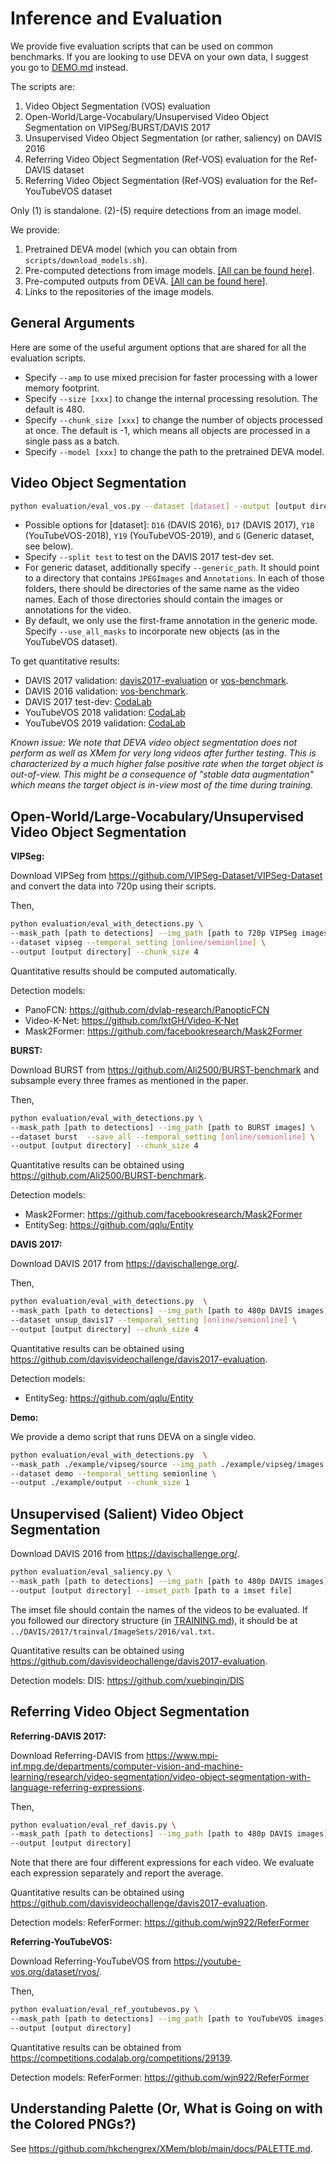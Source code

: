 # Inference and Evaluation

We provide five evaluation scripts that can be used on common benchmarks. If you are looking to use DEVA on your own data, I suggest you go to [DEMO.md](DEMO.md) instead.

The scripts are:
1. Video Object Segmentation (VOS) evaluation
2. Open-World/Large-Vocabulary/Unsupervised Video Object Segmentation on VIPSeg/BURST/DAVIS 2017
3. Unsupervised Video Object Segmentation (or rather, saliency) on DAVIS 2016
4. Referring Video Object Segmentation (Ref-VOS) evaluation for the Ref-DAVIS dataset
5. Referring Video Object Segmentation (Ref-VOS) evaluation for the Ref-YouTubeVOS dataset

Only (1) is standalone. (2)-(5) require detections from an image model. 

We provide:
1. Pretrained DEVA model (which you can obtain from `scripts/download_models.sh`).
2. Pre-computed detections from image models. [[All can be found here]](https://drive.google.com/drive/folders/1iBJBoKZAFaNYM_6uwBR0Vvc6q0nHXbFR?usp=sharing).
3. Pre-computed outputs from DEVA. [[All can be found here]](https://drive.google.com/drive/folders/1iBJBoKZAFaNYM_6uwBR0Vvc6q0nHXbFR?usp=sharing).
4. Links to the repositories of the image models.

## General Arguments

Here are some of the useful argument options that are shared for all the evaluation scripts.
- Specify `--amp` to use mixed precision for faster processing with a lower memory footprint.
- Specify `--size [xxx]` to change the internal processing resolution. The default is 480.
- Specify `--chunk_size [xxx]` to change the number of objects processed at once. The default is -1, which means all objects are processed in a single pass as a batch.
- Specify `--model [xxx]` to change the path to the pretrained DEVA model. 

## Video Object Segmentation

```bash
python evaluation/eval_vos.py --dataset [dataset] --output [output directory] 
```

- Possible options for [dataset]: `D16` (DAVIS 2016), `D17` (DAVIS 2017), `Y18` (YouTubeVOS-2018), `Y19` (YouTubeVOS-2019), and `G` (Generic dataset, see below).
- Specify `--split test` to test on the DAVIS 2017 test-dev set.
- For generic dataset, additionally specify `--generic_path`. It should point to a directory that contains `JPEGImages` and `Annotations`. In each of those folders, there should be directories of the same name as the video names. Each of those directories should contain the images or annotations for the video. 
- By default, we only use the first-frame annotation in the generic mode. Specify `--use_all_masks` to incorporate new objects (as in the YouTubeVOS dataset).

To get quantitative results:
- DAVIS 2017 validation: [davis2017-evaluation](https://github.com/davisvideochallenge/davis2017-evaluation) or [vos-benchmark](https://github.com/hkchengrex/vos-benchmark).
- DAVIS 2016 validation: [vos-benchmark](https://github.com/hkchengrex/vos-benchmark).
- DAVIS 2017 test-dev: [CodaLab](https://codalab.lisn.upsaclay.fr/competitions/6812)
- YouTubeVOS 2018 validation: [CodaLab](https://codalab.lisn.upsaclay.fr/competitions/7685)
- YouTubeVOS 2019 validation: [CodaLab](https://codalab.lisn.upsaclay.fr/competitions/6066)


*Known issue: We note that DEVA video object segmentation does not perform as well as XMem for very long videos after further testing. This is characterized by a much higher false positive rate when the target object is out-of-view. This might be a consequence of "stable data augmentation" which means the target object is in-view most of the time during training.*

## Open-World/Large-Vocabulary/Unsupervised Video Object Segmentation

**VIPSeg:**

Download VIPSeg from https://github.com/VIPSeg-Dataset/VIPSeg-Dataset and 
convert the data into 720p using their scripts.

Then,
```bash
python evaluation/eval_with_detections.py \
--mask_path [path to detections] --img_path [path to 720p VIPSeg images] \
--dataset vipseg --temporal_setting [online/semionline] \
--output [output directory] --chunk_size 4 
```

Quantitative results should be computed automatically.

Detection models:

- PanoFCN: https://github.com/dvlab-research/PanopticFCN
- Video-K-Net: https://github.com/lxtGH/Video-K-Net
- Mask2Former: https://github.com/facebookresearch/Mask2Former

**BURST:**

Download BURST from https://github.com/Ali2500/BURST-benchmark and subsample every three frames as mentioned in the paper.

Then,
```bash
python evaluation/eval_with_detections.py \
--mask_path [path to detections] --img_path [path to BURST images] \
--dataset burst  --save_all --temporal_setting [online/semionline] \
--output [output directory] --chunk_size 4 
```

Quantitative results can be obtained using https://github.com/Ali2500/BURST-benchmark.

Detection models:
- Mask2Former: https://github.com/facebookresearch/Mask2Former
- EntitySeg: https://github.com/qqlu/Entity

**DAVIS 2017:**

Download DAVIS 2017 from https://davischallenge.org/. 

Then,
```bash
python evaluation/eval_with_detections.py  \
--mask_path [path to detections] --img_path [path to 480p DAVIS images] \
--dataset unsup_davis17 --temporal_setting [online/semionline] \
--output [output directory] --chunk_size 4
```

Quantitative results can be obtained using https://github.com/davisvideochallenge/davis2017-evaluation.

Detection models:
- EntitySeg: https://github.com/qqlu/Entity

**Demo:**

We provide a demo script that runs DEVA on a single video. 
```bash
python evaluation/eval_with_detections.py  \
--mask_path ./example/vipseg/source --img_path ./example/vipseg/images \
--dataset demo --temporal_setting semionline \
--output ./example/output --chunk_size 1
```

## Unsupervised (Salient) Video Object Segmentation

Download DAVIS 2016 from https://davischallenge.org/. 
```bash
python evaluation/eval_saliency.py \
--mask_path [path to detections] --img_path [path to 480p DAVIS images] \
--output [output directory] --imset_path [path to a imset file]
```
The imset file should contain the names of the videos to be evaluated. If you followed our directory structure (in [TRAINING.md](TRAINING.md)), it should be at `../DAVIS/2017/trainval/ImageSets/2016/val.txt`.

Quantitative results can be obtained using https://github.com/davisvideochallenge/davis2017-evaluation.

Detection models:
DIS: https://github.com/xuebinqin/DIS


## Referring Video Object Segmentation

**Referring-DAVIS 2017:**

Download Referring-DAVIS from https://www.mpi-inf.mpg.de/departments/computer-vision-and-machine-learning/research/video-segmentation/video-object-segmentation-with-language-referring-expressions.

Then, 
```bash
python evaluation/eval_ref_davis.py \
--mask_path [path to detections] --img_path [path to 480p DAVIS images] \
--output [output directory]
```

Note that there are four different expressions for each video. We evaluate each expression separately and report the average.

Quantitative results can be obtained using https://github.com/davisvideochallenge/davis2017-evaluation.

Detection models:
ReferFormer: https://github.com/wjn922/ReferFormer

**Referring-YouTubeVOS:**

Download Referring-YouTubeVOS from https://youtube-vos.org/dataset/rvos/.

Then, 
```bash
python evaluation/eval_ref_youtubevos.py \
--mask_path [path to detections] --img_path [path to YouTubeVOS images] \
--output [output directory]
```

Quantitative results can be obtained from https://competitions.codalab.org/competitions/29139.

Detection models:
ReferFormer: https://github.com/wjn922/ReferFormer

## Understanding Palette (Or, What is Going on with the Colored PNGs?)

See https://github.com/hkchengrex/XMem/blob/main/docs/PALETTE.md.
